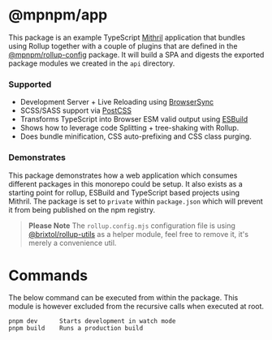 # @mpnpm/app

This package is an example TypeScript [Mithril](https://mithril.js.org/) application that bundles using Rollup together with a couple of plugins that are defined in the [@mpnpm/rollup-config](https://github.com/panoply/mithril-pnpm/tree/master/packages/rollup-config) package. It will build a SPA and digests the exported package modules we created in the `api` directory.

### Supported

- Development Server + Live Reloading using [BrowserSync](https://browsersync.io/docs/options)
- SCSS/SASS support via [PostCSS](https://postcss.org/)
- Transforms TypeScript into Browser ESM valid output using [ESBuild](https://esbuild.github.io/)
- Shows how to leverage code Splitting + tree-shaking with Rollup.
- Does bundle minification, CSS auto-prefixing and CSS class purging.

### Demonstrates

This package demonstrates how a web application which consumes different packages in this monorepo could be setup. It also exists as a starting point for rollup, ESBuild and TypeScript based projects using Mithril. The package is set to `private` within `package.json` which will prevent it from being published on the npm registry.

> **Please Note** The `rollup.config.mjs` configuration file is using [@brixtol/rollup-utils](https://github.com/BRIXTOL/rollup-utils) as a helper module, feel free to remove it, it's merely a convenience util.

# Commands

The below command can be executed from within the package. This module is however excluded from the recursive calls when executed at root.

```cli
pnpm dev      Starts development in watch mode
pnpm build    Runs a production build
```
